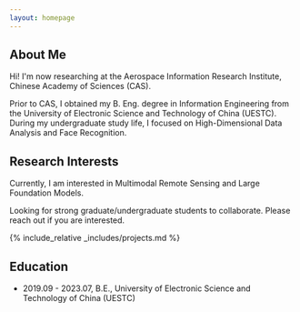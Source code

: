 ```yaml
---
layout: homepage
---
```


## About Me

Hi! I'm now researching at the Aerospace Information Research Institute, Chinese Academy of Sciences (CAS).

Prior to CAS, I obtained my B. Eng. degree in Information Engineering from the University of Electronic Science and Technology of China (UESTC). During my undergraduate study life, I focused on High-Dimensional Data Analysis and Face Recognition.


## Research Interests
Currently, I am interested in Multimodal Remote Sensing and Large Foundation Models.

Looking for strong graduate/undergraduate students to collaborate. Please reach out if you are interested.

{% include_relative _includes/projects.md %}


## Education
- 2019.09 - 2023.07, B.E., University of Electronic Science and Technology of China (UESTC)



<script type='text/javascript' id='mapmyvisitors' src='https://mapmyvisitors.com/map.js?cl=ffffff&w=300&t=tt&d=duRtRL1M3vKbQbv2gJxJ5ujEkeN9tCYEeOuSE7UuYVk&co=2d78ad&cmo=3acc3a&cmn=ff5353&ct=ffffff'></script>

